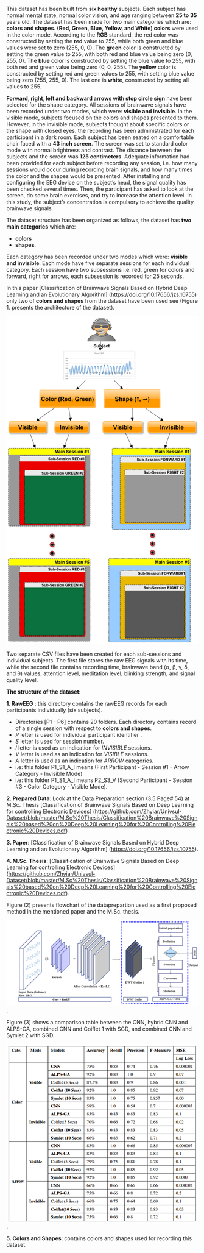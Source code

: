 
This dataset has been built from **six healthy** subjects. Each subject has normal mental state, normal color vision, and age ranging between **25 to 35** years old.
The dataset has been made for two main categories which are: **colors and shapes**. **(Red, Green, Blue, Yellow, and White) colors** were used in the color mode.
According to the **RGB** standard, the red color was constructed by setting the **red** value to 255, while both green and blue values were set to zero (255, 0, 0). The **green** color is constructed by setting the green value to 255, with both red and blue value being zero (0, 255, 0). The **blue** color is constructed by setting the blue value to 255, with both red and green value being zero (0, 0, 255). The **yellow** color is constructed by setting red and green values to 255, with setting blue value being zero (255, 255, 0). The last one is **white**, constructed by setting all values to 255.

**Forward, right, left and backward arrows with stop circle sign** have been selected for the shape category.
All sessions of brainwave signals have been recorded under two modes, which were: **visible and invisible**. In the visible mode, subjects focused on the colors and shapes presented to them. However, in the invisible mode, subjects thought about specific colors or the shape with closed eyes.
the recording has been administrated for each participant in a dark room. Each subject has been seated on a comfortable chair faced with a **43 inch screen**. The screen was set to standard color mode with normal brightness and contrast. The distance between the subjects and the screen was **125 centimeters**.
Adequate information had been provided for each subject before recording any session, i.e. how many sessions would occur during recording brain signals, and how many times the color and the shapes would be presented. After installing and configuring the EEG device on the subject’s head, the signal
quality has been checked several times. Then, the participant has asked to look at the screen, do some brain exercises, and try to increase the attention
level. In this study, the subject’s concentration is compulsory to achieve the quality brainwave signals.

The dataset structure has been organized as follows, the dataset has **two main categories** which are:
* **colors**
* **shapes**.

Each category has been recorded under two modes which were: **visible and invisible**. Each mode have five separate sessions for each individual category. Each session have two subsessions i.e. red, green for colors and forward, right for arrows, each subsession is recorded for 25 seconds.

In this paper [Classification of Brainwave Signals Based on Hybrid Deep Learning and an Evolutionary Algorithm] (https://doi.org/10.17656/jzs.10755) only two of **colors and shapes** from the dataset have been used see (Figure 1. presents the architecture of the dataset).

![Figure 1. ](https://github.com/Zhyiar/Univsul-Dataset/blob/master/PNG/DataSet%20-%20Copy.png)

Two separate CSV files have been created for each sub-sessions and individual subjects. The first file stores the raw EEG signals with its time, while the second file contains recording time, brainwave band (α, β, γ, δ, and θ) values, attention level, meditation level, blinking strength, and signal quality level.

**The structure of the dataset:**


**1. RawEEG** : this directory contains the rawEEG records for each participants individually (six subjects).
  - Directories [P1 - P6] contains 20 folders. Each directory contains record of a single session with respect to **colors and shapes**.
  - *P* letter is used for individual participant identifier .
  - *S* letter is used for session number.
  - *I* letter is used as an indication for *INVISIBLE* sessions.
  - *V* letter is used as an indication for *VISIBLE* sessions.
  - *A* letter is used as an indication for *ARROW* categories.
  - i.e: this folder P1_S1_A_I means (First Participant - Session #1 - Arrow Category - Invisible Mode)
  - i.e: this folder P1_S1_A_I means P2_S3_V (Second Participant - Session #3 - Color Category - Visible Mode).

  **2. Prepared Data**: Look at the Data Preparation section (3.5 Page# 54) at M.Sc. Thesis [Classification of Brainwave Signals Based on Deep Learning for controlling Electronic Devices] (https://github.com/Zhyiar/Univsul-Dataset/blob/master/M.Sc%20Thesis/Classification%20Brainwave%20Signals%20based%20on%20Deep%20Learning%20for%20Controlling%20Electronic%20Devices.pdf)
  
  
**3. Paper**: [Classification of Brainwave Signals Based on Hybrid Deep Learning and an Evolutionary Algorithm] (https://doi.org/10.17656/jzs.10755).

**4. M.Sc. Thesis**: [Classification of Brainwave Signals Based on Deep Learning for controlling Electronic Devices] (https://github.com/Zhyiar/Univsul-Dataset/blob/master/M.Sc%20Thesis/Classification%20Brainwave%20Signals%20based%20on%20Deep%20Learning%20for%20Controlling%20Electronic%20Devices.pdf).

 Figure (2) presents flowchart of the dataprepartion used as a first proposed method in the mentioned paper and the M.Sc. thesis.
 
![Figure 2. ]( https://github.com/Zhyiar/Univsul-Dataset/blob/master/PNG/First_Proposed_Model_After_Correction_3.png).
  
 Figure (3) shows a comparison table between the CNN, hybrid CNN and ALPS-GA, combined CNN and Coiflet 1 with SGD, and combined CNN and Symlet 2 with SGD.
  
![Figure 3. ](https://github.com/Zhyiar/Univsul-Dataset/blob/master/PNG/Final_comp.png).

**5. Colors and Shapes**: contains colors and shapes used for recording this dataset.
